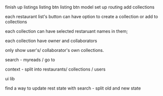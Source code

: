 finish up listings
listing btn
listing btn model
set up routing 
add collections





each restaurant list's button can have option to create a collection or add to collections

each collection can have selected restaruant names in them;

each collection have owner and collaborators 

only show user's/ collaborator's own collections.


search - myreads / go to

context - split into restaurants/ collections / users

ui lib

find a way to update rest state with search - split old and new state

